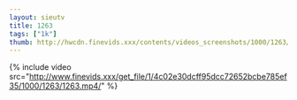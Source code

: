 ```yaml
--- 
layout: sieutv
title: 1263
tags: ["1k"]
thumb: http://hwcdn.finevids.xxx/contents/videos_screenshots/1000/1263/preview.mp4.jpg
---
```

{% include video src="http://www.finevids.xxx/get_file/1/4c02e30dcff95dcc72652bcbe785ef35/1000/1263/1263.mp4/" %} 
